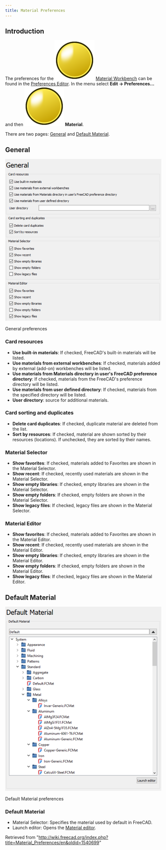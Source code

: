 ```yaml
---
title: Material Preferences
---
```


## Introduction

The preferences for the ![](/src/assets/images/Workbench_Material.svg) [Material Workbench](/Material_Workbench "Material Workbench") can be found in the [Preferences Editor](/Preferences_Editor "Preferences Editor"). In the menu select **Edit → Preferences...** and then **![](/src/assets/images/Workbench_Material.svg) Material**.

There are two pages: [General](#General) and [Default Material](#Default_Material).

## General

![](/src/assets/images/Preferences_Material_Page_General.png)

General preferences

### Card resources

- **Use built-in materials**: If checked, FreeCAD's built-in materials will be listed.
- **Use materials from external workbenches**: If checked, materials added by external (add-on) workbenches will be listed.
- **Use materials from Materials directory in user's FreeCAD preference directory**: If checked, materials from the FreeCAD's preference directory will be listed.
- **Use materials from user defined directory**: If checked, materials from the specified directory will be listed.
- **User directory**: source for additional materials.

### Card sorting and duplicates

- **Delete card duplicates**: If checked, duplicate material are deleted from the list.
- **Sort by resources**: If checked, material are shown sorted by their resources (locations). If unchecked, they are sorted by their names.

### Material Selector

- **Show favorites**: If checked, materials added to Favorites are shown in the Material Selector.
- **Show recent**: If checked, recently used materials are shown in the Material Selector.
- **Show empty libraries**: If checked, empty libraries are shown in the Material Selector.
- **Show empty folders**: If checked, empty folders are shown in the Material Selector.
- **Show legacy files**: If checked, legacy files are shown in the Material Selector.

### Material Editor

- **Show favorites**: If checked, materials added to Favorites are shown in the Material Editor.
- **Show recent**: If checked, recently used materials are shown in the Material Editor.
- **Show empty libraries**: If checked, empty libraries are shown in the Material Editor.
- **Show empty folders**: If checked, empty folders are shown in the Material Editor.
- **Show legacy files**: If checked, legacy files are shown in the Material Editor.

## Default Material

![](/src/assets/images/Preferences_Material_Page_Default_Material.png)

Default Material preferences

### Default Material

- Material Selector: Specifies the material used by default in FreeCAD.
- Launch editor: Opens the [Material editor](/Material_Edit "Material Edit").

Retrieved from "<http://wiki.freecad.org/index.php?title=Material_Preferences/en&oldid=1540699>"
